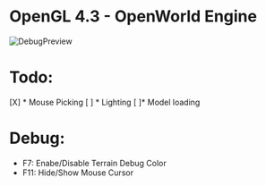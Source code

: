 # OpenGL 4.3 - OpenWorld Engine

![DebugPreview](https://user-images.githubusercontent.com/2057932/229257600-f313ba5d-b9d7-4b42-85d8-dbdc6bfff882.png)

# Todo:
[X] * Mouse Picking
[ ] * Lighting
[ ]* Model loading

# Debug:
* F7: Enabe/Disable Terrain Debug Color
* F11: Hide/Show Mouse Cursor
